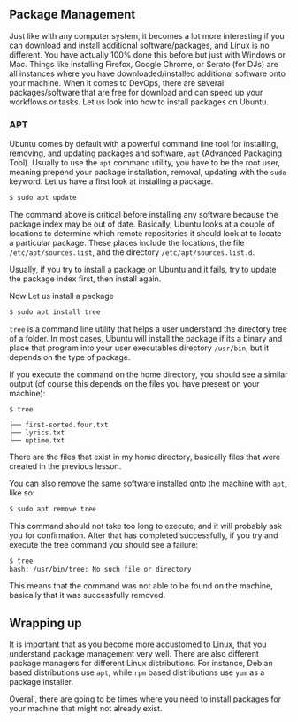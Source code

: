 ## Package Management

Just like with any computer system, it becomes a lot more interesting if you can download and install additional software/packages, and Linux is no different. You have actually 100% done this before but just with Windows or Mac. Things like installing Firefox, Google Chrome, or Serato (for DJs) are all instances where you have downloaded/installed additional software onto your machine. When it comes to DevOps, there are several packages/software that are free for download and can speed up your workflows or tasks. Let us look into how to install packages on Ubuntu.

### APT

Ubuntu comes by default with a powerful command line tool for installing, removing, and updating packages and software, `apt` (Advanced Packaging Tool). Usually to use the `apt` command utility, you have to be the root user, meaning prepend your package installation, removal, updating with the `sudo` keyword. Let us have a first look at installing a package.

```bash
$ sudo apt update
```

The command above is critical before installing any software because the package index may be out of date. Basically, Ubuntu looks at a couple of locations to determine which remote repositories it should look at to locate a particular package. These places include the locations, the file `/etc/apt/sources.list`, and the directory `/etc/apt/sources.list.d`.

Usually, if you try to install a package on Ubuntu and it fails, try to update the package index first, then install again.

Now Let us install a package
```bash
$ sudo apt install tree
```

`tree` is a command line utility that helps a user understand the directory tree of a folder. In most cases, Ubuntu will install the package if its a binary and place that program into your user executables directory `/usr/bin`, but it depends on the type of package.

If you execute the command on the home directory, you should see a similar output (of course this depends on the files you have present on your machine):

```
$ tree
.
├── first-sorted.four.txt
├── lyrics.txt
└── uptime.txt
```

There are the files that exist in my home directory, basically files that were created in the previous lesson.

You can also remove the same software installed onto the machine with `apt`, like so:

```bash
$ sudo apt remove tree
```

This command should not take too long to execute, and it will probably ask you for confirmation. After that has completed successfully, if you try and execute the tree command you should see a failure:

```bash
$ tree
bash: /usr/bin/tree: No such file or directory
```

This means that the command was not able to be found on the machine, basically that it was successfully removed.

## Wrapping up

It is important that as you become more accustomed to Linux, that you understand package management very well. There are also different package managers for different Linux distributions. For instance, Debian based distributions use `apt`, while `rpm` based distributions use `yum` as a package installer.

Overall, there are going to be times where you need to install packages for your machine that might not already exist.